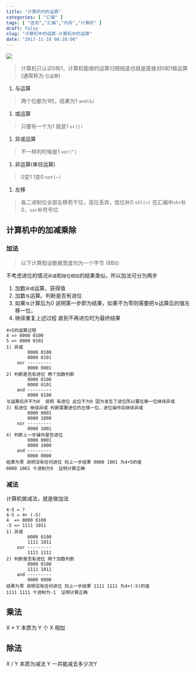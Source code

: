 ```yaml
---
title: "计算机中的运算"
categories: [ "汇编" ]
tags: [ "逆向","汇编","内存","计算机" ]
draft: false
slug: "计算机中的运算-计算机中的运算"
date: "2017-11-18 08:26:00"
---
```




![][1]

> 计算机只认识0和1，计算机能做的运算归根结底也就是直接对0和1做运算(通常称为 `位运算`)

  1. 与运算

> 两个位都为1时，结果为1 `and(&)`

  1. 或运算

> 只要有一个为1 就是1 `or(|)`

  1. 异或运算

> 不一样的时候是1 `xor(^)`

  1. 非运算(单目运算)

> 0变1 1变0 `not(~)`

  1. 左移

> 各二进制位全部左移若干位，高位丢弃，低位补0 `shl(>)` 在汇编中`shr`补0，`sar`补符号位

## 计算机中的加减乘除

### 加法

> 以下计算假设数据宽度均为一个字节 (8Bit)

不考虑进位的情况`异或`和`按位相加`的结果类似，所以加法可分为两步

  1. 加数`异或`运算，获得值
  2. 加数`与`运算。判断是否有进位
  3. 如果`与`计算后为0 说明第一步即为结果，如果不为零则需要把`与`运算后的值左移一位，
  4. 继续重复上述过程 直到不再进位时为最终结果

    4+5的运算过程
    4 => 0000 0100
    5 => 0000 0101
    1) 异或
            0000 0100
            0000 0101
        xor ---------
            0000 0001
    2) 判断是否有进位 两个加数判断
            0000 0100
            0000 0101
        and ---------
            0000 0100
    与运算后并不为0  说明 有进位 此位不为0 因为发生了进位所以要左移一位继续异或
    3) 有进位 继续异或 判断需要进位的左移一位，进位操作后继续异或
            0000 0001
            0000 1000
        xor ---------
            0000 1001
    4) 判断上一步操作是否进位
            0000 0001
            0000 1000
        and ---------
            0000 0000
    结果为零 说明没有任何进位 则上一步结果 0000 1001 为4+5的值
    0000 1001 十进制为9  证明计算正确

### 减法

计算机做减法，就是做加法

    4-5 = ?
    4-5 = 4+ (-5)
    4  => 0000 0100
    -5 => 1111 1011
    1) 异或
            0000 0100
            1111 1011
        xor ---------
            1111 1111
    2) 判断是否有进位 两个加数判断
            0000 0100
            1111 1011
        and ---------
            0000 0000
    结果为零 说明没有任何进位 则上一步结果 1111 1111 为4+(-5)的值
    1111 1111 十进制为-1  证明计算正确

## 乘法

X * Y 本质为 Y 个 X 相加

## 除法

X / Y 本质为减法 Y 一共能减去多少次Y

 [1]: /uploads/oss/2017-11-17-15109055617568.jpg ""